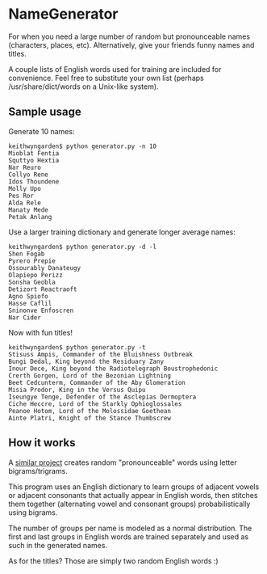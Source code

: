 NameGenerator
=============

For when you need a large number of random but pronounceable names (characters, places, etc). Alternatively, give your friends funny names and titles.

A couple lists of English words used for training are included for convenience. Feel free to substitute your own list (perhaps /usr/share/dict/words on a Unix-like system).

Sample usage
------------
Generate 10 names:
~~~
keithwyngarden$ python generator.py -n 10
Mioblat Fentia
Squttyo Hextia
Nar Reuro
Collyo Rene
Idos Thoundene
Molly Upo
Pes Ror
Alda Rele
Manaty Mede
Petak Anlang
~~~

Use a larger training dictionary and generate longer average names:
~~~
keithwyngarden$ python generator.py -d -l
Shen Fogab
Pyrero Prepie
Ossourably Danateugy
Olapiepo Perizz
Sonsha Geobla
Detizort Reactraoft
Agno Spiofo
Hasse Caflil
Sninonve Enfoscren
Nar Cider
~~~

Now with fun titles!
~~~
keithwyngarden$ python generator.py -t
Stisuss Ampis, Commander of the Bluishness Outbreak
Bungi Dedal, King beyond the Residuary Zany
Inour Dece, King beyond the Radiotelegraph Boustrophedonic
Crerth Gorgen, Lord of the Bezonian Lightning
Beet Cedcunterm, Commander of the Aby Glomeration
Misia Prodor, King in the Versus Quipu
Iseungye Tenge, Defender of the Asclepias Dermoptera
Ciche Heccre, Lord of the Starkly Ophioglossales
Peanoe Hotom, Lord of the Molossidae Goethean
Ainte Platri, Knight of the Stance Thumbscrew
~~~

How it works
------------
A [similar project](http://www.wolfram.com/language/gallery/generate-random-pronounceable-words/) creates random "pronounceable" words using letter bigrams/trigrams.

This program uses an English dictionary to learn groups of adjacent vowels or adjacent consonants that actually appear in English words, then stitches them together (alternating vowel and consonant groups) probabilistically using bigrams.

The number of groups per name is modeled as a normal distribution. The first and last groups in English words are trained separately and used as such in the generated names.

As for the titles? Those are simply two random English words :)
